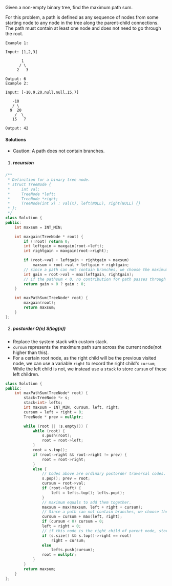 Given a non-empty binary tree, find the maximum path sum.

For this problem, a path is defined as any sequence of nodes from some starting node to any node in the tree along the parent-child connections. The path must contain at least one node and does not need to go through the root.

```
Example 1:

Input: [1,2,3]

       1
      / \
     2   3

Output: 6
Example 2:

Input: [-10,9,20,null,null,15,7]

   -10
   / \
  9  20
    /  \
   15   7

Output: 42
```

#### Solutions

-  Caution: A path does not contain branches.

1. ##### recursion

```c++
/**
 * Definition for a binary tree node.
 * struct TreeNode {
 *     int val;
 *     TreeNode *left;
 *     TreeNode *right;
 *     TreeNode(int x) : val(x), left(NULL), right(NULL) {}
 * };
 */
class Solution {
public:
    int maxsum = INT_MIN;

    int maxgain(TreeNode * root) {
        if (!root) return 0;
        int leftgain = maxgain(root->left);
        int rightgain = maxgain(root->right);

        if (root->val + leftgain + rightgain > maxsum)
            maxsum = root->val + leftgain + rightgain;
        // since a path can not contain branches, we choose the maximum one
        int gain = root->val + max(leftgain, rightgain);
        // if the pathsum < 0, no contribution for path passes through the parent node
        return gain > 0 ? gain : 0;
    }

    int maxPathSum(TreeNode* root) {
        maxgain(root);
        return maxsum;
    }
};
```


2. ##### postorder  O(n) S(log(n))

- Replace the system stack with custom stack.
- `cursum` represents the maximum path sum across the current node(not higher than this).
- For a certain root node, as the right child will be the previous visited node, we can use a variable `right` to record the right child's `cursum`, While the left child is not, we instead use a `stack` to store `cursum` of these left children.

```c++
class Solution {
public:
    int maxPathSum(TreeNode* root) {
        stack<TreeNode *> s;
        stack<int> lefts;
        int maxsum = INT_MIN, cursum, left, right;
        cursum = left = right = 0;
        TreeNode * prev = nullptr;

        while (root || !s.empty()) {
            while (root) {
                s.push(root);
                root = root->left;
            }
            root = s.top();
            if (root->right && root->right != prev) {
                root = root->right;
            }
            else {
                // Codes above are ordinary postorder traversal codes.
                s.pop(); prev = root;
                cursum = root->val;
                if (root->left) {
                    left = lefts.top(); lefts.pop();
                }
                // maximum equals to add them together.
                maxsum = max(maxsum, left + right + cursum);
                // Since a path can not contain branches, we choose the maximum child.
                cursum = cursum + max(left, right);
                if (cursum < 0) cursum = 0;
                left = right = 0;
                // if this node is the right child of parent node, store in right variable, otherwise store in stack.
                if (s.size() && s.top()->right == root)
                    right = cursum;
                else
                    lefts.push(cursum);
                root = nullptr;
            }
        }
        return maxsum;
    }
};
```